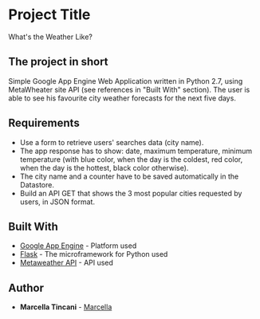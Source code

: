 # Project Title

What's the Weather Like?

## The project in short

Simple Google App Engine Web Application written in Python 2.7, using MetaWheater site API (see references in "Built With" section).
The user is able to see his favourite city weather forecasts for the next five days.

## Requirements

- Use a form to retrieve users' searches data (city name).
- The app response has to show: date, maximum temperature, minimum temperature (with blue color, when the day is the coldest, red color, when the day is the hottest, black color otherwise).
- The city name and a counter have to be saved automatically in the Datastore.
- Build an API GET that shows the 3 most popular cities requested by users, in JSON format.

## Built With

* [Google App Engine](https://cloud.google.com/appengine/doc) - Platform used
* [Flask](http://flask.pocoo.org/) - The microframework for Python used
* [Metaweather API](https://www.metaweather.com/) - API used

## Author

* **Marcella Tincani** - [Marcella](https://github.com/tmarcy)
